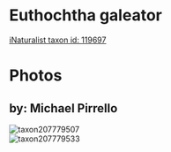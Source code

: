 
Euthochtha galeator
===================
  
[iNaturalist taxon id: 119697](https://www.inaturalist.org/taxa/119697)
# Photos

## by: Michael Pirrello
  
![taxon207779507](https://inaturalist-open-data.s3.amazonaws.com/photos/222595011/medium.jpg)  
![taxon207779533](https://inaturalist-open-data.s3.amazonaws.com/photos/222595037/medium.jpg)